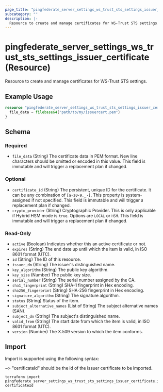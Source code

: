 ```yaml
---
page_title: "pingfederate_server_settings_ws_trust_sts_settings_issuer_certificate Resource - terraform-provider-pingfederate"
subcategory: ""
description: |-
  Resource to create and manage certificates for WS-Trust STS settings.
---
```


# pingfederate_server_settings_ws_trust_sts_settings_issuer_certificate (Resource)

Resource to create and manage certificates for WS-Trust STS settings.

## Example Usage

```terraform
resource "pingfederate_server_settings_ws_trust_sts_settings_issuer_certificate" "issuerCert" {
  file_data = filebase64("path/to/my/issuercert.pem")
}
```

<!-- schema generated by tfplugindocs -->
## Schema

### Required

- `file_data` (String) The certificate data in PEM format. New line characters should be omitted or encoded in this value. This field is immutable and will trigger a replacement plan if changed.

### Optional

- `certificate_id` (String) The persistent, unique ID for the certificate. It can be any combination of `[a-z0-9._-]`. This property is system-assigned if not specified. This field is immutable and will trigger a replacement plan if changed.
- `crypto_provider` (String) Cryptographic Provider. This is only applicable if Hybrid HSM mode is `true`. Options are `LOCAL` or `HSM`. This field is immutable and will trigger a replacement plan if changed.

### Read-Only

- `active` (Boolean) Indicates whether this an active certificate or not.
- `expires` (String) The end date up until which the item is valid, in ISO 8601 format (UTC).
- `id` (String) The ID of this resource.
- `issuer_dn` (String) The issuer's distinguished name.
- `key_algorithm` (String) The public key algorithm.
- `key_size` (Number) The public key size.
- `serial_number` (String) The serial number assigned by the CA.
- `sha1_fingerprint` (String) SHA-1 fingerprint in Hex encoding.
- `sha256_fingerprint` (String) SHA-256 fingerprint in Hex encoding.
- `signature_algorithm` (String) The signature algorithm.
- `status` (String) Status of the item.
- `subject_alternative_names` (List of String) The subject alternative names (SAN).
- `subject_dn` (String) The subject's distinguished name.
- `valid_from` (String) The start date from which the item is valid, in ISO 8601 format (UTC).
- `version` (Number) The X.509 version to which the item conforms.

## Import

Import is supported using the following syntax:

~> "certificateId" should be the id of the issuer certificate to be imported.

```shell
terraform import pingfederate_server_settings_ws_trust_sts_settings_issuer_certificate.issuerCert certificateId
```
